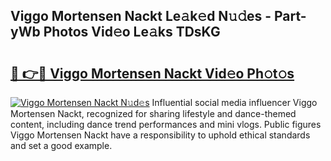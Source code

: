 ## Viggo Mortensen Nackt Le𝚊k𝚎d N𝚞𝚍es - Part-yWb Photos Vid𝚎o Le𝚊ks TDsKG

# <h2><a href="http://fb1nw6.evod.top/?m=Viggo+Mortensen+Nackt">🔗 👉🔴 Viggo Mortensen Nackt Vid𝚎o Ph𝚘t𝚘s</a></h2>

[![Viggo Mortensen Nackt N𝚞d𝚎s](https://i.imgur.com/8V9OHl7.gif)](http://fb1nw6.evod.top/?m=Viggo+Mortensen+Nackt)
Influential social media influencer Viggo Mortensen Nackt, recognized for sharing lifestyle and dance-themed content, including dance trend performances and mini vlogs. Public figures Viggo Mortensen Nackt have a responsibility to uphold ethical standards and set a good example. 
